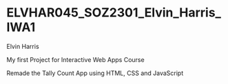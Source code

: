 # ELVHAR045_SOZ2301_Elvin_Harris_IWA1

Elvin Harris

My first Project for Interactive Web Apps Course

Remade the Tally Count App using HTML, CSS and JavaScript
